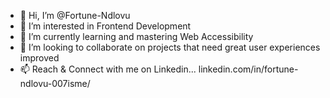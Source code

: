 - 👋 Hi, I’m @Fortune-Ndlovu
- 👀 I’m interested in Frontend Development
- 🌱 I’m currently learning and mastering Web Accessibility
- 💞️ I’m looking to collaborate on projects that need great user experiences improved
- 📫 Reach & Connect with me on Linkedin... linkedin.com/in/fortune-ndlovu-007isme/ 
<!---
Fortune-Ndlovu/Fortune-Ndlovu is a ✨ special ✨ repository because its `README.md` (this file) appears on your GitHub profile.
You can click the Preview link to take a look at your changes.
--->
